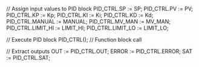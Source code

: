 // Assign input values to PID block
PID_CTRL.SP        := SP;
PID_CTRL.PV        := PV;
PID_CTRL.KP        := Kp;
PID_CTRL.KI        := Ki;
PID_CTRL.KD        := Kd;
PID_CTRL.MANUAL    := MANUAL;
PID_CTRL.MV_MAN    := MV_MAN;
PID_CTRL.LIMIT_HI  := LIMIT_HI;
PID_CTRL.LIMIT_LO  := LIMIT_LO;

// Execute PID block
PID_CTRL();  // Function block call

// Extract outputs
OUT   := PID_CTRL.OUT;
ERROR := PID_CTRL.ERROR;
SAT   := PID_CTRL.SAT;
